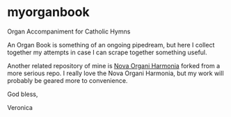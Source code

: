 # myorganbook
Organ Accompaniment for Catholic Hymns

An Organ Book is something of an ongoing pipedream, but here I collect together my attempts in case I can scrape together something useful.

Another related repository of mine is [Nova Organi Harmonia](https://github.com/veromary/nova-organi-harmonia) forked from a more serious repo. I really love the Nova Organi Harmonia, but my work will probably be geared more to convenience.

God bless,

Veronica
